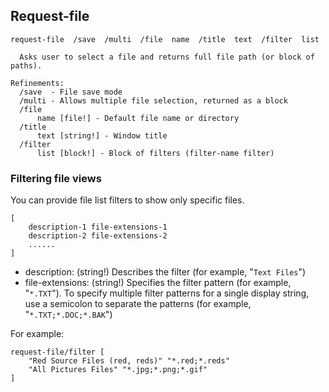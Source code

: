 ## Request-file
```
request-file  /save  /multi  /file  name  /title  text  /filter  list

  Asks user to select a file and returns full file path (or block of paths).

Refinements:
  /save  - File save mode
  /multi - Allows multiple file selection, returned as a block
  /file
      name [file!] - Default file name or directory
  /title
      text [string!] - Window title
  /filter
      list [block!] - Block of filters (filter-name filter) 
```

### Filtering file views
You can provide file list filters to show only specific files. 

```
[
    description-1 file-extensions-1
    description-2 file-extensions-2
    ......
]
```
* description: (string!) Describes the filter (for example, "`Text Files`")
* file-extensions: (string!) Specifies the filter pattern (for example, "`*.TXT`"). To specify multiple filter patterns for a single display string, use a semicolon to separate the patterns (for example, "`*.TXT;*.DOC;*.BAK`")

For example:

```
request-file/filter [
    "Red Source Files (red, reds)" "*.red;*.reds"
    "All Pictures Files" "*.jpg;*.png;*.gif"
]
```
